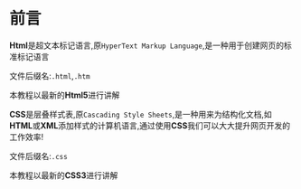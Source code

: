 # 前言

**Html**是超文本标记语言,原`HyperText Markup Language`,是一种用于创建网页的标准标记语言

文件后缀名:`.html`,`.htm`

本教程以最新的**Html5**进行讲解



**CSS**是层叠样式表,原`Cascading Style Sheets`,是一种用来为结构化文档,如**HTML**或**XML**添加样式的计算机语言,通过使用**CSS**我们可以大大提升网页开发的工作效率!

文件后缀名:`.css`

本教程以最新的**CSS3**进行讲解

